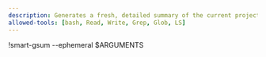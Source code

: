 ```yaml
---
description: Generates a fresh, detailed summary of the current project for ephemeral context.
allowed-tools: [bash, Read, Write, Grep, Glob, LS]
---
```


!smart-gsum --ephemeral $ARGUMENTS